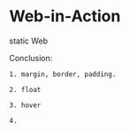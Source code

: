 # Web-in-Action
static Web

Conclusion:

	1. margin, border, padding.
	
	2. float
	
	3. hover
	
	4. 
